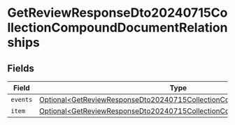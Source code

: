 # GetReviewResponseDto20240715CollectionCompoundDocumentRelationships


## Fields

| Field                                                                                                                                                              | Type                                                                                                                                                               | Required                                                                                                                                                           | Description                                                                                                                                                        |
| ------------------------------------------------------------------------------------------------------------------------------------------------------------------ | ------------------------------------------------------------------------------------------------------------------------------------------------------------------ | ------------------------------------------------------------------------------------------------------------------------------------------------------------------ | ------------------------------------------------------------------------------------------------------------------------------------------------------------------ |
| `events`                                                                                                                                                           | [Optional\<GetReviewResponseDto20240715CollectionCompoundDocumentEvents>](../../models/components/GetReviewResponseDto20240715CollectionCompoundDocumentEvents.md) | :heavy_minus_sign:                                                                                                                                                 | N/A                                                                                                                                                                |
| `item`                                                                                                                                                             | [Optional\<GetReviewResponseDto20240715CollectionCompoundDocumentItem>](../../models/components/GetReviewResponseDto20240715CollectionCompoundDocumentItem.md)     | :heavy_minus_sign:                                                                                                                                                 | N/A                                                                                                                                                                |